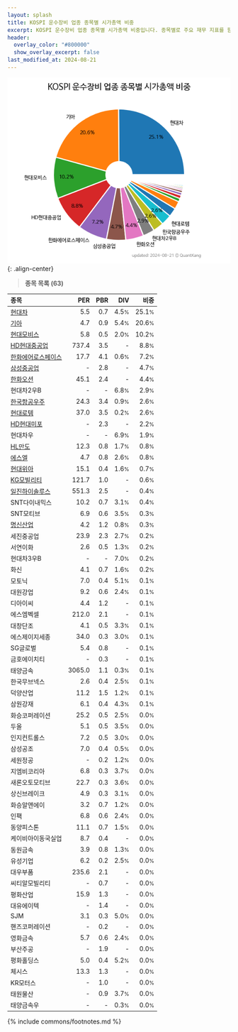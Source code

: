 ```yaml
---
layout: splash
title: KOSPI 운수장비 업종 종목별 시가총액 비중
excerpt: KOSPI 운수장비 업종 종목별 시가총액 비중입니다. 종목별로 주요 재무 지표를 함께 표시합니다.
header:
  overlay_color: "#800000"
  show_overlay_excerpt: false
last_modified_at: 2024-08-21
---
```



![KOSPI 운수장비 업종 종목별 시가총액 비중](/stats/sector/images/kospi_업종_운수장비_종목.png){: .align-center}


> **종목 목록 (63)**<a id="list"></a>

| **종목** | **PER** | **PBR** | **DIV** | **비중** |
| :------- | ------: | ------: | ------: | -------: |
| [현대차](/005380/) | 5.5 | 0.7 | 4.5<small>%</small> | 25.1<small>%</small> |
| [기아](/000270/) | 4.7 | 0.9 | 5.4<small>%</small> | 20.6<small>%</small> |
| [현대모비스](/012330/) | 5.8 | 0.5 | 2.0<small>%</small> | 10.2<small>%</small> |
| [HD현대중공업](/329180/) | 737.4 | 3.5 | - | 8.8<small>%</small> |
| [한화에어로스페이스](/012450/) | 17.7 | 4.1 | 0.6<small>%</small> | 7.2<small>%</small> |
| [삼성중공업](/010140/) | - | 2.8 | - | 4.7<small>%</small> |
| [한화오션](/042660/) | 45.1 | 2.4 | - | 4.4<small>%</small> |
| 현대차2우B | - | - | 6.8<small>%</small> | 2.9<small>%</small> |
| [한국항공우주](/047810/) | 24.3 | 3.4 | 0.9<small>%</small> | 2.6<small>%</small> |
| [현대로템](/064350/) | 37.0 | 3.5 | 0.2<small>%</small> | 2.6<small>%</small> |
| [HD현대미포](/010620/) | - | 2.3 | - | 2.2<small>%</small> |
| 현대차우 | - | - | 6.9<small>%</small> | 1.9<small>%</small> |
| [HL만도](/204320/) | 12.3 | 0.8 | 1.7<small>%</small> | 0.8<small>%</small> |
| [에스엘](/005850/) | 4.7 | 0.8 | 2.6<small>%</small> | 0.8<small>%</small> |
| [현대위아](/011210/) | 15.1 | 0.4 | 1.6<small>%</small> | 0.7<small>%</small> |
| [KG모빌리티](/003620/) | 121.7 | 1.0 | - | 0.6<small>%</small> |
| [일진하이솔루스](/271940/) | 551.3 | 2.5 | - | 0.4<small>%</small> |
| SNT다이내믹스 | 10.2 | 0.7 | 3.1<small>%</small> | 0.4<small>%</small> |
| SNT모티브 | 6.9 | 0.6 | 3.5<small>%</small> | 0.3<small>%</small> |
| [명신산업](/009900/) | 4.2 | 1.2 | 0.8<small>%</small> | 0.3<small>%</small> |
| 세진중공업 | 23.9 | 2.3 | 2.7<small>%</small> | 0.2<small>%</small> |
| 서연이화 | 2.6 | 0.5 | 1.3<small>%</small> | 0.2<small>%</small> |
| 현대차3우B | - | - | 7.0<small>%</small> | 0.2<small>%</small> |
| 화신 | 4.1 | 0.7 | 1.6<small>%</small> | 0.2<small>%</small> |
| 모토닉 | 7.0 | 0.4 | 5.1<small>%</small> | 0.1<small>%</small> |
| 대원강업 | 9.2 | 0.6 | 2.4<small>%</small> | 0.1<small>%</small> |
| 디아이씨 | 4.4 | 1.2 | - | 0.1<small>%</small> |
| 에스엠벡셀 | 212.0 | 2.1 | - | 0.1<small>%</small> |
| 대창단조 | 4.1 | 0.5 | 3.3<small>%</small> | 0.1<small>%</small> |
| 에스제이지세종 | 34.0 | 0.3 | 3.0<small>%</small> | 0.1<small>%</small> |
| SG글로벌 | 5.4 | 0.8 | - | 0.1<small>%</small> |
| 금호에이치티 | - | 0.3 | - | 0.1<small>%</small> |
| 태양금속 | 3065.0 | 1.1 | 0.3<small>%</small> | 0.1<small>%</small> |
| 한국무브넥스 | 2.6 | 0.4 | 2.5<small>%</small> | 0.1<small>%</small> |
| 덕양산업 | 11.2 | 1.5 | 1.2<small>%</small> | 0.1<small>%</small> |
| 삼원강재 | 6.1 | 0.4 | 4.3<small>%</small> | 0.1<small>%</small> |
| 화승코퍼레이션 | 25.2 | 0.5 | 2.5<small>%</small> | 0.0<small>%</small> |
| 두올 | 5.1 | 0.5 | 3.5<small>%</small> | 0.0<small>%</small> |
| 인지컨트롤스 | 7.2 | 0.5 | 3.0<small>%</small> | 0.0<small>%</small> |
| 삼성공조 | 7.0 | 0.4 | 0.5<small>%</small> | 0.0<small>%</small> |
| 세원정공 | - | 0.2 | 1.2<small>%</small> | 0.0<small>%</small> |
| 지엠비코리아 | 6.8 | 0.3 | 3.7<small>%</small> | 0.0<small>%</small> |
| 새론오토모티브 | 22.7 | 0.3 | 3.6<small>%</small> | 0.0<small>%</small> |
| 상신브레이크 | 4.9 | 0.3 | 3.1<small>%</small> | 0.0<small>%</small> |
| 화승알앤에이 | 3.2 | 0.7 | 1.2<small>%</small> | 0.0<small>%</small> |
| 인팩 | 6.8 | 0.6 | 2.4<small>%</small> | 0.0<small>%</small> |
| 동양피스톤 | 11.1 | 0.7 | 1.5<small>%</small> | 0.0<small>%</small> |
| 케이비아이동국실업 | 8.7 | 0.4 | - | 0.0<small>%</small> |
| 동원금속 | 3.9 | 0.8 | 1.3<small>%</small> | 0.0<small>%</small> |
| 유성기업 | 6.2 | 0.2 | 2.5<small>%</small> | 0.0<small>%</small> |
| 대우부품 | 235.6 | 2.1 | - | 0.0<small>%</small> |
| 씨티알모빌리티 | - | 0.7 | - | 0.0<small>%</small> |
| 평화산업 | 15.9 | 1.3 | - | 0.0<small>%</small> |
| 대유에이텍 | - | 1.4 | - | 0.0<small>%</small> |
| SJM | 3.1 | 0.3 | 5.0<small>%</small> | 0.0<small>%</small> |
| 핸즈코퍼레이션 | - | 0.2 | - | 0.0<small>%</small> |
| 영화금속 | 5.7 | 0.6 | 2.4<small>%</small> | 0.0<small>%</small> |
| 부산주공 | - | 1.9 | - | 0.0<small>%</small> |
| 평화홀딩스 | 5.0 | 0.4 | 5.2<small>%</small> | 0.0<small>%</small> |
| 체시스 | 13.3 | 1.3 | - | 0.0<small>%</small> |
| KR모터스 | - | 1.0 | - | 0.0<small>%</small> |
| 태원물산 | - | 0.9 | 3.7<small>%</small> | 0.0<small>%</small> |
| 태양금속우 | - | - | 0.3<small>%</small> | 0.0<small>%</small> |

{% include commons/footnotes.md %}